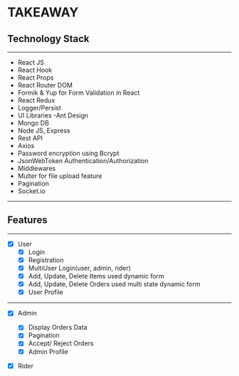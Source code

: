 # TAKEAWAY

## Technology Stack
---
* React JS
* React Hook
* React Props
* React Router DOM 
* Formik & Yup for Form Validation in React
* React Redux 
* Logger/Persist
* UI Libraries -Ant Design
* Mongo DB 
* Node JS, Express
* Rest API
* Axios
* Password encryption using Bcrypt
* JsonWebToken Authentication/Authorization
* Middlewares
* Multer for file upload feature
* Pagination
* Socket.io
---
## Features
---
- [x] User
  - [x] Login
  - [x] Registration
  - [x] MultiUser Login(user, admin, rider)
  - [x] Add, Update, Delete Items used dynamic form
  - [x] Add, Update, Delete Orders used multi state dynamic form
  - [x] User Profile
 ---
- [x] Admin
  - [x] Display Orders Data
  - [x] Pagination
  - [x] Accept/ Reject Orders
  - [x] Admin Profile
- [x] Rider


  
